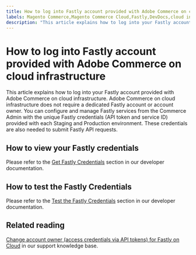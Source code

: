 ```yaml
---
title: How to log into Fastly account provided with Adobe Commerce on cloud infrastructure
labels: Magento Commerce,Magento Commerce Cloud,Fastly,DevDocs,cloud infrastructure,commerce admin,API,Adobe Commerce,How To
description: "This article explains how to log into your Fastly account provided with Adobe Commerce on cloud infrastructure. Adobe Commerce on cloud infrastructure does not require a dedicated Fastly account or account owner. You can configure and manage Fastly services from the Commerce Admin with the unique Fastly credentials (API token and service ID) provided with each Staging and Production environment. These credentials are also needed to submit Fastly API requests."
---
```


# How to log into Fastly account provided with Adobe Commerce on cloud infrastructure

This article explains how to log into your Fastly account provided with Adobe Commerce on cloud infrastructure. Adobe Commerce on cloud infrastructure does not require a dedicated Fastly account or account owner. You can configure and manage Fastly services from the Commerce Admin with the unique Fastly credentials (API token and service ID) provided with each Staging and Production environment. These credentials are also needed to submit Fastly API requests.

## How to view your Fastly credentials

Please refer to the [Get Fastly Credentials](https://devdocs.magento.com/cloud/cdn/configure-fastly.html#cloud-fastly-creds) section in our developer documentation.

## How to test the Fastly Credentials

Please refer to the [Test the Fastly Credentials](https://devdocs.magento.com/cloud/cdn/configure-fastly.html#test-the-fastly-credentials) section in our developer documentation.

## Related reading

[Change account owner (access credentials via API tokens) for Fastly on Cloud](https://support.magento.com/hc/en-us/articles/360006935271) in our support knowledge base. 